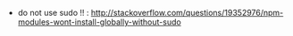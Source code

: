 - do not use sudo !! : http://stackoverflow.com/questions/19352976/npm-modules-wont-install-globally-without-sudo
